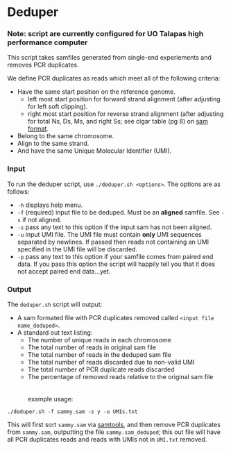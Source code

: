 # Deduper
### Note: script are currently configured for UO Talapas high performance computer

This script takes samfiles generated from single-end experiements and removes PCR duplicates.

We define PCR duplicates as reads which meet all of the following criteria:
- Have the same start position on the reference genome.
    - left most start position for forward strand alignment (after adjusting for left soft clipping).
    - right most start position for reverse strand alignment (after adjusting for total Ns, Ds, Ms, and right Ss; see cigar table (pg 8) on [sam format](https://samtools.github.io/hts-specs/SAMv1.pdf).
- Belong to the same chromosome.
- Align to the same strand.
- And have the same Unique Molecular Identifier (UMI).

### Input
To run the deduper script, use `./deduper.sh <options>`.
The options are as follows:

- `-h` displays help menu.
- `-f` (required) input file to be deduped. Must be an **aligned** samfile. See `-s` if not aligned.
- `-s` pass any text to this option if the input sam has not been aligned.
- `-u` input UMI file. The UMI file must contain **only** UMI sequences separated by newlines. If passed then reads not containing an UMI specified in the UMI file will be discarded.
- `-p` pass any text to this option if your samfile comes from paired end data. If you pass this option the script will happily tell you that it does not accept paired end data...yet.

### Output
The `deduper.sh` script will output:
- A sam formated file with PCR duplicates removed called `<input file name_deduped>`.
- A standard out text listing:
    - The number of unique reads in each chromosome
    - The total number of reads in original sam file
    - The total number of reads in the deduped sam file
    - The total number of reads discarded due to non-valid UMI
    - The total number of PCR duplicate reads discarded
    - The percentage of removed reads relative to the original sam file
\
\
\
example usage:

`./deduper.sh -f sammy.sam -s y -u UMIs.txt`

This will first sort `sammy.sam` via [samtools](http://www.htslib.org/doc/samtools.html), and then remove PCR duplicates from `sammy.sam`, outputting the file `sammy.sam_deduped`; this out file will have all PCR duplicates reads and reads with UMIs not in `UMI.txt` removed.
